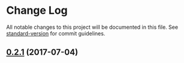 # Change Log

All notable changes to this project will be documented in this file.
See [standard-version](https://github.com/conventional-changelog/standard-version) for commit guidelines.

<a name="0.2.1"></a>
## [0.2.1](https://github.com/myrmex-org/myrmex/compare/@myrmex/core@0.2.0...@myrmex/core@0.2.1) (2017-07-04)
